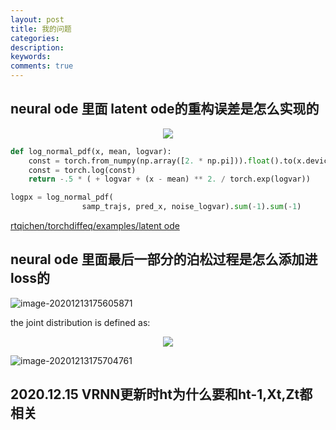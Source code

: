 ```yaml
---
layout: post
title: 我的问题
categories: 
description: 
keywords: 
comments: true
---
```


## neural ode 里面 latent ode的重构误差是怎么实现的
<div align="center"> 
    <img src="https://MAO202012.github.io/images/1.png" style="zoom:100%" />
    
 
</div> 

```python
def log_normal_pdf(x, mean, logvar):
    const = torch.from_numpy(np.array([2. * np.pi])).float().to(x.device)
    const = torch.log(const)
    return -.5 * ( + logvar + (x - mean) ** 2. / torch.exp(logvar))

logpx = log_normal_pdf(
                samp_trajs, pred_x, noise_logvar).sum(-1).sum(-1)
```
[rtqichen/torchdiffeq/examples/latent ode](https://github.com/rtqichen/torchdiffeq)

## neural ode 里面最后一部分的泊松过程是怎么添加进loss的
![image-20201213175605871](https://RuifMaxx.github.io/images/12.14/16.png)

the joint distribution is defined as:

<div align="center"> 
    <img src="https://RuifMaxx.github.io/images/12.14/32.png" style="zoom:100%" />
    
 
</div> 


![image-20201213175704761](https://RuifMaxx.github.io/images/12.14/17.png)
## 2020.12.15 VRNN更新时ht为什么要和ht-1,Xt,Zt都相关